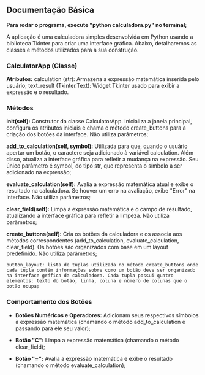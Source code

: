 ## Documentação Básica 

__Para rodar o programa, execute "python calculadora.py" no terminal;__

A aplicação é uma calculadora simples desenvolvida em Python usando a biblioteca Tkinter para criar uma interface gráfica. Abaixo, detalharemos as classes e métodos utilizados para a sua construção.

### CalculatorApp (Classe)

**Atributos:**
calculation (str): Armazena a expressão matemática inserida pelo usuário; text_result (Tkinter.Text): Widget Tkinter usado para exibir a expressão e o resultado.

### Métodos

**__init__(self):** Construtor da classe CalculatorApp. Inicializa a janela principal, configura os atributos iniciais e chama o método create_buttons para a criação dos botões da interface. Não utiliza parâmetros; 

**add_to_calculation(self, symbol):** Utilizada para que, quando o usuário apertar um botão, o caractere seja adicionado à variável calculation. Além disso, atualiza a interface gráfica para refletir a mudança na expressão. Seu único parâmetro é symbol, do tipo str, que representa o símbolo a ser adicionado na expressão;

**evaluate_calculation(self):** Avalia a expressão matemática atual e exibe o resultado na calculadora. Se houver um erro na avaliação, exibe "Error" na interface. Não utiliza parâmetros;

**clear_field(self):** Limpa a expressão matemática e o campo de resultado, atualizando a interface gráfica para refletir a limpeza. Não utiliza parâmetros;

**create_buttons(self):** Cria os botões da calculadora e os associa aos métodos correspondentes (add_to_calculation, evaluate_calculation, clear_field). Os botões são organizados com base em um layout predefinido. Não utiliza parâmetros;

    button_layout: lista de tuplas utilizada no método create_buttons onde cada tupla contém informações sobre como um botão deve ser organizado na interface gráfica da calculadora. Cada tupla possui quatro elementos: texto do botão, linha, coluna e número de colunas que o botão ocupa;

### Comportamento dos Botões

- **Botões Numéricos e Operadores:** Adicionam seus respectivos símbolos à expressão matemática (chamando o método add_to_calculation e passando para ele seu valor);

- **Botão "C":** Limpa a expressão matemática (chamando o método clear_field);

- **Botão "=":** Avalia a expressão matemática e exibe o resultado (chamando o método evaluate_calculation);
